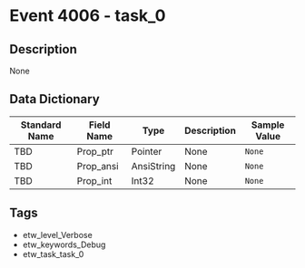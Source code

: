 # Event 4006 - task_0

## Description
None

## Data Dictionary
|Standard Name|Field Name|Type|Description|Sample Value|
|---|---|---|---|---|
|TBD|Prop_ptr|Pointer|None|`None`|
|TBD|Prop_ansi|AnsiString|None|`None`|
|TBD|Prop_int|Int32|None|`None`|

## Tags
* etw_level_Verbose
* etw_keywords_Debug
* etw_task_task_0